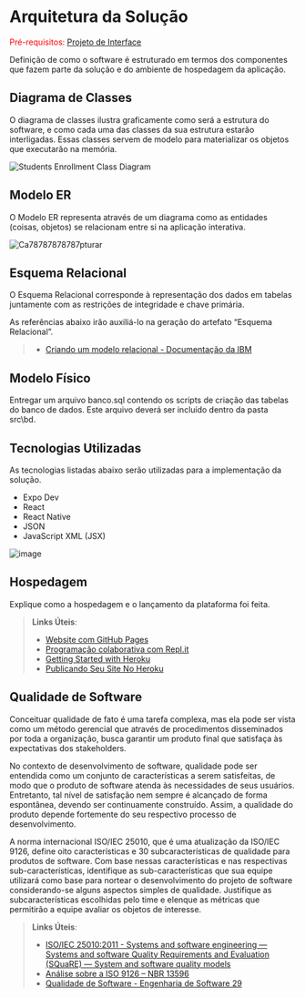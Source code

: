 # Arquitetura da Solução

<span style="color:red">Pré-requisitos: <a href="3-Projeto de Interface.md"> Projeto de Interface</a></span>

Definição de como o software é estruturado em termos dos componentes que fazem parte da solução e do ambiente de hospedagem da aplicação.


## Diagrama de Classes

O diagrama de classes ilustra graficamente como será a estrutura do software, e como cada uma das classes da sua estrutura estarão interligadas. Essas classes servem de modelo para materializar os objetos que executarão na memória.

![Students Enrollment Class Diagram](https://user-images.githubusercontent.com/100283917/228870458-c2fdd519-87ba-4b36-b478-619e1824ab78.png)


## Modelo ER

O Modelo ER representa através de um diagrama como as entidades (coisas, objetos) se relacionam entre si na aplicação interativa.

![Ca78787878787pturar](https://user-images.githubusercontent.com/100283917/228870741-5bcb5f56-cb64-4f16-96b7-e78a9556f041.PNG)

## Esquema Relacional

O Esquema Relacional corresponde à representação dos dados em tabelas juntamente com as restrições de integridade e chave primária.
 
As referências abaixo irão auxiliá-lo na geração do artefato “Esquema Relacional”.

> - [Criando um modelo relacional - Documentação da IBM](https://www.ibm.com/docs/pt-br/cognos-analytics/10.2.2?topic=designer-creating-relational-model)

## Modelo Físico

Entregar um arquivo banco.sql contendo os scripts de criação das tabelas do banco de dados. Este arquivo deverá ser incluído dentro da pasta src\bd.

## Tecnologias Utilizadas

As tecnologias listadas abaixo serão utilizadas para a implementação da solução.

- Expo Dev
- React
- React Native
- JSON
- JavaScript XML (JSX)

![image](https://user-images.githubusercontent.com/100283917/228871306-a0468910-90a6-4a30-9ee3-d52d146cf396.png)

## Hospedagem

Explique como a hospedagem e o lançamento da plataforma foi feita.

> **Links Úteis**:
>
> - [Website com GitHub Pages](https://pages.github.com/)
> - [Programação colaborativa com Repl.it](https://repl.it/)
> - [Getting Started with Heroku](https://devcenter.heroku.com/start)
> - [Publicando Seu Site No Heroku](http://pythonclub.com.br/publicando-seu-hello-world-no-heroku.html)

## Qualidade de Software

Conceituar qualidade de fato é uma tarefa complexa, mas ela pode ser vista como um método gerencial que através de procedimentos disseminados por toda a organização, busca garantir um produto final que satisfaça às expectativas dos stakeholders.

No contexto de desenvolvimento de software, qualidade pode ser entendida como um conjunto de características a serem satisfeitas, de modo que o produto de software atenda às necessidades de seus usuários. Entretanto, tal nível de satisfação nem sempre é alcançado de forma espontânea, devendo ser continuamente construído. Assim, a qualidade do produto depende fortemente do seu respectivo processo de desenvolvimento.

A norma internacional ISO/IEC 25010, que é uma atualização da ISO/IEC 9126, define oito características e 30 subcaracterísticas de qualidade para produtos de software.
Com base nessas características e nas respectivas sub-características, identifique as sub-características que sua equipe utilizará como base para nortear o desenvolvimento do projeto de software considerando-se alguns aspectos simples de qualidade. Justifique as subcaracterísticas escolhidas pelo time e elenque as métricas que permitirão a equipe avaliar os objetos de interesse.

> **Links Úteis**:
>
> - [ISO/IEC 25010:2011 - Systems and software engineering — Systems and software Quality Requirements and Evaluation (SQuaRE) — System and software quality models](https://www.iso.org/standard/35733.html/)
> - [Análise sobre a ISO 9126 – NBR 13596](https://www.tiespecialistas.com.br/analise-sobre-iso-9126-nbr-13596/)
> - [Qualidade de Software - Engenharia de Software 29](https://www.devmedia.com.br/qualidade-de-software-engenharia-de-software-29/18209/)
